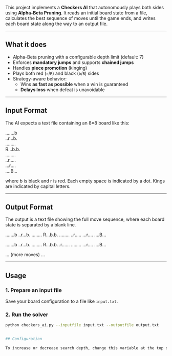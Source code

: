 This project implements a **Checkers AI** that autonomously plays both sides using **Alpha-Beta Pruning**. It reads an initial board state from a file, calculates the best sequence of moves until the game ends, and writes each board state along the way to an output file.

---

## What it does

- Alpha-Beta pruning with a configurable depth limit (default: 7)
- Enforces **mandatory jumps** and supports **chained jumps**
- Handles **piece promotion** (kinging)
- Plays both red (`r`/`R`) and black (`b`/`B`) sides
- Strategy-aware behavior:
  - Wins **as fast as possible** when a win is guaranteed
  - **Delays loss** when defeat is unavoidable

---

## Input Format

The AI expects a text file containing an 8×8 board like this:

.......b  
..r...b.  
........  
R...b.b.  
........  
..r.....  
...r....  
....B...  

where b is black and r is red. Each empty space is indicated by a dot. Kings are indicated by 
capital letters.

---

## Output Format

The output is a text file showing the full move sequence, where each board state is separated by a blank line.

.......b
..r...b.
........
R...b.b.
........
..r.....
...r....
....B...

.......b
..r...b.
........
R...b.b.
.r......
........
...r....
....B...

... (more moves) ...


---

## Usage

### 1. Prepare an input file

Save your board configuration to a file like `input.txt`.

### 2. Run the solver

```bash
python checkers_ai.py --inputfile input.txt --outputfile output.txt


## Configuration

To increase or decrease search depth, change this variable at the top of the file:



